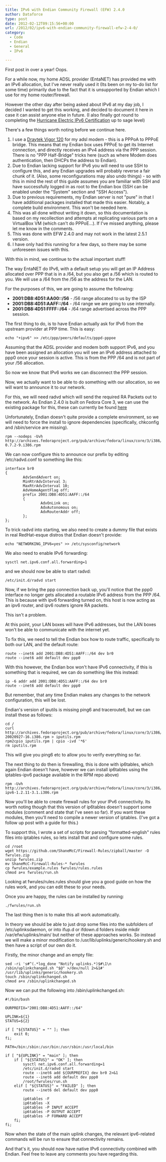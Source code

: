 ```yaml
---
title: IPv6 with Endian Community Firewall (EFW) 2.4.0
author: Dataforce
type: post
date: 2012-02-12T09:15:56+00:00
url: /2012/02/ipv6-with-endian-community-firewall-efw-2-4-0/
category:
  - Code
  - Endian
  - General
  - IPv6

---
```

First post in over a year! Oops.

For a while now, my home ADSL provider (EntaNET) has provided me with an IPv6 allocation, but I've never really used it (Its been on my to-do list for some time) primarily due to the fact that it is unsupported by Endian which I use for my home router/firewall.

However the other day after being asked about IPv6 at my day job, I decided I wanted to get this working, and decided to document it here in case it can assist anyone else in future. (I also finally got round to completing the [Hurricane Electric IPv6 Certification](http://ipv6.he.net/certification) up to sage level)

There's a few things worth noting before we continue here.

  1. I use a [Draytek Vigor 120](http://www.draytek.co.uk/products/vigor120.html) for my adsl modem - this is a PPPoA to PPPoE bridge. This means that my Endian box uses PPPoE to get its Internet connection, and directly receives an IPv4 address via the PPP session. There is no "PPP Half-Bridge" tricks here (such as where Modem does authentication, then DHCPs the address to Endian).
  2. Due to Endian lacking support for IPv6 you will need to use SSH to configure this, and any Endian upgrades will probably reverse a fair chunk of it. (Also, some reconfigurations may also undo things) - so with this in mind the rest of this guide assumes you are familiar with SSH and have successfully logged in as root to the Endian box (SSH can be enabled under the "System" section and "SSH Access").
  3. Due to previous requirements, my Endian server is not "pure" in that I have additional packages installed that made this easier. Notably, a complete build environment. This won't be needed here.
  4. This was all done without writing it down, so this documentation is based on my recollection and attempts at replicating various parts on a VirtualBox VM (which can't do PPPoE...). If I've missed anything, please let me know in the comments.
  5. This was done with EFW 2.4.0 and may not work in the latest 2.5.1 version.
  6. I have only had this running for a few days, so there may be some unforeseen issues with this.


With this in mind, we continue to the actual important stuff!

<!--more-->

The way EntaNET do IPv6, with a default setup you will get an IP Address allocated over PPP that is in a /64, but you also get a /56 which is routed to you. We will use a /64 from the /56 as the address for the LAN.

For the purposes of this, we are going to assume the following:

  * **2001:DB8:4D51:AA00::/56** - /56 range allocated to us by the ISP
  * **2001:DB8:4D51:AAFF::/64** - /64 range we are going to use internally.
  * **2001:DB8:4D51:FFFF::/64** - /64 range advertised across the PPP session.

The first thing to do, is to have Endian actually ask for IPv6 from the upstream provider at PPP time. This is easy:

```shell
echo "+ipv6" >> /etc/ppp/peers/defaults/pppd-pppoe
```

Assuming that the ADSL provider and modem both support IPv6, and you have been assigned an allocation you will see an IPv6 address attached to ppp0 once your session is active. This is from the PPP /64 and is not part of your /56 allocation.

So now we know that IPv6 works we can disconnect the PPP session.

Now, we actually want to be able to do something with our allocation, so we will want to announce it to our network.

For this, we will need radvd which will send the required RA Packets out to the network. As Endian 2.4.0 is built on Fedora Core 3, we can use the existing package for this, these can currently be found [here](http://archives.fedoraproject.org/pub/archive/fedora/linux/core/3/i386/os/Fedora/RPMS/)

Unfortunately, Endian doesn't quite provide a complete environment, so we will need to force the install to ignore dependencies (specifically, chkconfig and /sbin/service are missing).

```shell
rpm --nodeps -Uvh http://archives.fedoraproject.org/pub/archive/fedora/linux/core/3/i386/os/Fedora/RPMS/radvd-0.7.2-9.i386.rpm
```

We can now configure this to announce our prefix by editing /etc/radvd.conf to something like this:

```shell
interface br0
{
        AdvSendAdvert on;
        MinRtrAdvInterval 3;
        MaxRtrAdvInterval 10;
        AdvHomeAgentFlag off;
        prefix 2001:DB8:4D51:AAFF::/64
        {
                AdvOnLink on;
                AdvAutonomous on;
                AdvRouterAddr off;
        };
};
```

To trick radvd into starting, we also need to create a dummy file that exists in real RedHat-esque distros that Endian doesn't provide:

```shell
echo "NETWORKING_IPV6=yes" >> /etc/sysconfig/network
```

We also need to enable IPv6 forwarding:

```shell
sysctl net.ipv6.conf.all.forwarding=1
```

and we should now be able to start radvd:

```shell
/etc/init.d/radvd start
```

Now, if we bring the ppp connection back up, you'll notice that the ppp0 interface no longer gets allocated a routable IPv6 address from the PPP /64. This is because with ipv6 forwarding turned on, this host is now acting as an ipv6 router, and ipv6 routers ignore RA packets.

This isn't a problem.

At this point, your LAN boxes will have IPv6 addresses, but the LAN boxes won't be able to communicate with the internet yet.

To fix this, we need to tell the Endian box how to route traffic, specifically to both our LAN, and the default route:

```shell
route --inet6 add 2001:DB8:4D51:AAFF::/64 dev br0
route --inet6 add default dev ppp0
```

With this however, the Endian box won't have IPv6 connectivity, if this is something that is required, we can do something like this instead:

```shell
ip -6 addr add 2001:DB8:4D51:AAFF::/64 dev br0
route --inet6 add default dev ppp0
```

But remember, that any time Endian makes any changes to the network configuration, this will be lost.

Endian's version of iputils is missing ping6 and traceroute6, but we can install these as follows:

```shell
cd /
curl http://archives.fedoraproject.org/pub/archive/fedora/linux/core/3/i386/os/Fedora/RPMS/iputils-20020927-16.i386.rpm > iputils.rpm
rpm2cpio iputils.rpm | cpio -ivd '*6'
rm iputils.rpm
```

This will give you ping6 etc to allow you to verify everything so far.

The next thing to do then is firewalling, this is done with ip6tables, which again Endian doesn't have, however we can install ip6tables using the iptables-ipv6 package available in the RPM repo above)

```shell
rpm -Uvh http://archives.fedoraproject.org/pub/archive/fedora/linux/core/3/i386/os/Fedora/RPMS/iptables-ipv6-1.2.11-3.1.i386.rpm
```

Now you'll be able to create firewall rules for your IPv6 connectivity. Its worth noting though that this version of ip6tables doesn't support some modules (comment and state that I've seen so far). If you want these modules, then you'll need to compile a newer version of iptables. (I've got a follow up post with a guide for this.)

To support this, I wrote a set of scripts for parsing "formatted-english" rules files into iptables rules, so lets install that and configure some rules.

```shell
cd /root
wget https://github.com/ShaneMcC/Firewall-Rules/zipball/master -O fwrules.zip
unzip fwrules.zip
mv ShaneMcC-Firewall-Rules-* fwrules
cp fwrules/example.rules fwrules/rules.rules
chmod a+x fwrules/run.sh
```

Looking at fwrules/rules.rules should give you a good guide on how the rules work, and you can edit these to your needs.

Once you are happy, the rules can be installed by running:

```shell
./fwrules/run.sh
```

The last thing then is to make this all work automatically.

In theory we should be able to just drop some files into the subfolders of /etc/uplinksdaemon, or into ifup.d or ifdown.d folders inside mkdir /var/efw/uplinks/main/ but neither of these approaches works. So instead we will make a minor modification to /usr/lib/uplinks/generic/hookery.sh and then have a script of our own do it.

Firstly, the minor change and an empty file:

```shell
sed -ri 's#^(.*log_done "Notify uplinks.*)$#\1\n    /sbin/uplinkchanged.sh "$@" >/dev/null 2>&1#' /usr/lib/uplinks/generic/hookery.sh
touch /sbin/uplinkchanged.sh
chmod a+x /sbin/uplinkchanged.sh
```

Now we can put the following into /sbin/uplinkchanged.sh:

```shell
#!/bin/bash

OURPREFIX="2001:DB8:4D51:AAFF::/64"

UPLINK=${1}
STATUS=${2}

if [ "${STATUS}" = "" ]; then
	exit 0;
fi;

PATH=/bin:/sbin:/usr/bin:/usr/sbin:/usr/local/bin

if [ "${UPLINK}" = "main" ]; then
	if [ "${STATUS}" = "OK" ]; then
		sysctl net.ipv6.conf.all.forwarding=1
		/etc/init.d/radvd start
		route --inet6 add ${OURPREFIX} dev br0 2>&1
		route --inet6 add default dev ppp0
		/root/fwrules/run.sh
	elif [ "${STATUS}" = "FAILED" ]; then
		route --inet6 del default dev ppp0

		ip6tables -F
		ip6tables -X
		ip6tables -P INPUT ACCEPT
		ip6tables -P OUTPUT ACCEPT
		ip6tables -P FORWARD ACCEPT
	fi;
fi;
```

Now when the state of the main uplink changes, the relevant ipv6-related commands will be run to ensure that connectivity remains.

And that's it, you should now have native IPv6 connectivity combined with Endian. Feel free to leave any comments you have regarding this.
